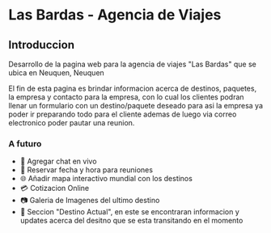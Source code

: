 # Las Bardas - Agencia de Viajes

## Introduccion
Desarrollo de la pagina web para la agencia de viajes "Las Bardas" que se ubica en Neuquen, Neuquen

El fin de esta pagina es brindar informacion acerca de destinos, paquetes, la empresa y contacto para la empresa, con lo cual los clientes podran llenar un formulario con un destino/paquete deseado para asi la empresa ya poder ir preparando todo para el cliente ademas de luego via correo electronico poder pautar una reunion.

### A futuro
* :speech_balloon: Agregar chat en vivo
* :date: Reservar fecha y hora para reuniones
* :globe_with_meridians: Añadir mapa interactivo mundial con los destinos
* :credit_card: Cotizacion Online
* :camera: Galeria de Imagenes del ultimo destino
* :pushpin: Seccion "Destino Actual", en este se encontraran informacion y updates acerca del desitno que se esta transitando en el momento
